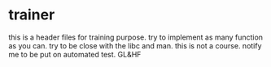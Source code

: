 # trainer
this is  a header files for training purpose.
try to implement as many function as you can.
try to be close with the libc and man.
this is not a course.
notify me to be put on automated test.
GL&HF

